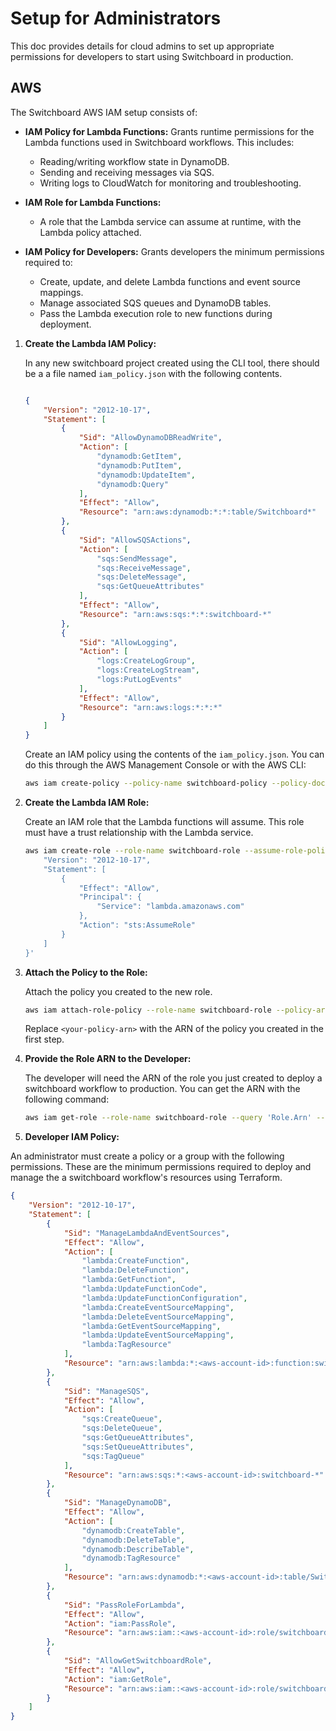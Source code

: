 
# Setup for Administrators

This doc provides details for cloud admins to set up appropriate permissions for developers to start using Switchboard in production.

## AWS

The Switchboard AWS IAM setup consists of:

 - **IAM Policy for Lambda Functions:**
    Grants runtime permissions for the Lambda functions used in Switchboard workflows. This includes:
    - Reading/writing workflow state in DynamoDB.
    - Sending and receiving messages via SQS.
    - Writing logs to CloudWatch for monitoring and troubleshooting.

 - **IAM Role for Lambda Functions:**
    - A role that the Lambda service can assume at runtime, with the Lambda policy attached.

 - **IAM Policy for Developers:**
    Grants developers the minimum permissions required to:
    - Create, update, and delete Lambda functions and event source mappings.
    - Manage associated SQS queues and DynamoDB tables.
    - Pass the Lambda execution role to new functions during deployment.



1.  **Create the Lambda IAM Policy:**
    
    In any new switchboard project created using the CLI tool, there should be a a file named `iam_policy.json` with the following contents.

    ```json

    {
        "Version": "2012-10-17",
        "Statement": [
            {
                "Sid": "AllowDynamoDBReadWrite",
                "Action": [
                    "dynamodb:GetItem",
                    "dynamodb:PutItem",
                    "dynamodb:UpdateItem",
                    "dynamodb:Query"
                ],
                "Effect": "Allow",
                "Resource": "arn:aws:dynamodb:*:*:table/Switchboard*"
            },
            {
                "Sid": "AllowSQSActions",
                "Action": [
                    "sqs:SendMessage",
                    "sqs:ReceiveMessage",
                    "sqs:DeleteMessage",
                    "sqs:GetQueueAttributes"
                ],
                "Effect": "Allow",
                "Resource": "arn:aws:sqs:*:*:switchboard-*"
            },
            {
                "Sid": "AllowLogging",
                "Action": [
                    "logs:CreateLogGroup",
                    "logs:CreateLogStream",
                    "logs:PutLogEvents"
                ],
                "Effect": "Allow",
                "Resource": "arn:aws:logs:*:*:*"
            }
        ]
    }
    ```
    
    Create an IAM policy using the contents of the `iam_policy.json`. 
    You can do this through the AWS Management Console or with the AWS CLI:

    ```bash
    aws iam create-policy --policy-name switchboard-policy --policy-document file://iam_policy.json
    ```

2.  **Create the Lambda IAM Role:**

    Create an IAM role that the Lambda functions will assume. This role must have a trust relationship with the Lambda service.

    ```bash
    aws iam create-role --role-name switchboard-role --assume-role-policy-document '{
        "Version": "2012-10-17",
        "Statement": [
            {
                "Effect": "Allow",
                "Principal": {
                    "Service": "lambda.amazonaws.com"
                },
                "Action": "sts:AssumeRole"
            }
        ]
    }'
    ```

3.  **Attach the Policy to the Role:**

    Attach the policy you created to the new role.

    ```bash
    aws iam attach-role-policy --role-name switchboard-role --policy-arn <your-policy-arn>
    ```

    Replace `<your-policy-arn>` with the ARN of the policy you created in the first step.

4.  **Provide the Role ARN to the Developer:**

    The developer will need the ARN of the role you just created to deploy a switchboard workflow to production. You can get the ARN with the following command:

    ```bash
    aws iam get-role --role-name switchboard-role --query 'Role.Arn' --output text
    ```


5. **Developer IAM Policy:**


An administrator must create a policy or a group with the following permissions.
These are the minimum permissions required to deploy and manage the a switchboard workflow's resources using Terraform.

```json
{
    "Version": "2012-10-17",
    "Statement": [
        {
            "Sid": "ManageLambdaAndEventSources",
            "Effect": "Allow",
            "Action": [
                "lambda:CreateFunction",
                "lambda:DeleteFunction",
                "lambda:GetFunction",
                "lambda:UpdateFunctionCode",
                "lambda:UpdateFunctionConfiguration",
                "lambda:CreateEventSourceMapping",
                "lambda:DeleteEventSourceMapping",
                "lambda:GetEventSourceMapping",
                "lambda:UpdateEventSourceMapping",
                "lambda:TagResource"
            ],
            "Resource": "arn:aws:lambda:*:<aws-account-id>:function:switchboard-*"
        },
        {
            "Sid": "ManageSQS",
            "Effect": "Allow",
            "Action": [
                "sqs:CreateQueue",
                "sqs:DeleteQueue",
                "sqs:GetQueueAttributes",
                "sqs:SetQueueAttributes",
                "sqs:TagQueue"
            ],
            "Resource": "arn:aws:sqs:*:<aws-account-id>:switchboard-*"
        },
        {
            "Sid": "ManageDynamoDB",
            "Effect": "Allow",
            "Action": [
                "dynamodb:CreateTable",
                "dynamodb:DeleteTable",
                "dynamodb:DescribeTable",
                "dynamodb:TagResource"
            ],
            "Resource": "arn:aws:dynamodb:*:<aws-account-id>:table/Switchboard*"
        },
        {
            "Sid": "PassRoleForLambda",
            "Effect": "Allow",
            "Action": "iam:PassRole",
            "Resource": "arn:aws:iam::<aws-account-id>:role/switchboard-role"
        },
        {
            "Sid": "AllowGetSwitchboardRole",
            "Effect": "Allow",
            "Action": "iam:GetRole",
            "Resource": "arn:aws:iam::<aws-account-id>:role/switchboard-role"
        }
    ]
}
```

